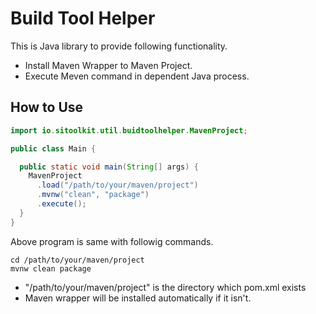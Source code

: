 # Build Tool Helper

This is Java library to provide following functionality.

* Install Maven Wrapper to Maven Project.
* Execute Meven command in dependent Java process.


## How to Use

```java
import io.sitoolkit.util.buidtoolhelper.MavenProject;

public class Main {

  public static void main(String[] args) {
    MavenProject
      .load("/path/to/your/maven/project")
      .mvnw("clean", "package")
      .execute();
  }
}
```

Above program is same with followig commands.

```
cd /path/to/your/maven/project
mvnw clean package
```

* "/path/to/your/maven/project" is the directory which pom.xml exists
* Maven wrapper will be installed automatically if it isn't. 
